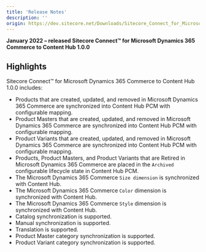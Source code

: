 ```yaml
---
title: 'Release Notes'
description: ''
origin: https://dev.sitecore.net/Downloads/Sitecore_Connect_for_Microsoft_Dynamics_365_Commerce/1x/Sitecore_Connect_for_Microsoft_Dynamics_365_Commerce_100/Release_Notes
---
```


**January 2022 – released Sitecore Connect™ for Microsoft Dynamics 365 Commerce to Content Hub 1.0.0**

## Highlights

Sitecore Connect™ for Microsoft Dynamics 365 Commerce to Content Hub 1.0.0 includes:

- Products that are created, updated, and removed in Microsoft Dynamics 365 Commerce are synchronized into Content Hub PCM with configurable mapping​.
- Product Masters that are created, updated, and removed in Microsoft Dynamics 365 Commerce are synchronized into Content Hub PCM with configurable mapping.​​​
- Product Variants that are created, updated, and removed in Microsoft Dynamics 365 Commerce are synchronized into Content Hub PCM with configurable mapping.​​​
- Products, Product Masters, and Product Variants that are Retired in Microsoft Dynamics 365 Commerce are placed in the `Archived` configurable lifecycle state in Content Hub PCM.
- The Microsoft Dynamics 365 Commerce `Size dimension` is synchronized with Content Hub.
- The Microsoft Dynamics 365 Commerce `Color` dimension is synchronized with Content Hub.
- The Microsoft Dynamics 365 Commerce `Style` dimension is synchronized with Content Hub.
- Catalog synchronization is supported.
- Manual synchronization is supported.
- Translation is supported.
- Product Master category synchronization is supported.
- Product Variant category synchronization is supported.
